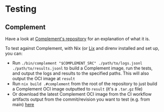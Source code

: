 # Testing

## Complement

Have a look at [Complement's repository][complement] for an explanation of what
it is.

To test against Complement, with Nix (or [Lix](https://lix.systems) and direnv
installed and set up, you can:

* Run `./bin/complement "$COMPLEMENT_SRC" ./path/to/logs.jsonl
./path/to/results.jsonl` to build a Complement image, run the tests, and output
the logs and results to the specified paths. This will also output the OCI image
at `result`
* Run `nix build .#complement` from the root of the repository to just build a
Complement OCI image outputted to `result` (it's a `.tar.gz` file)
* Or download the latest Complement OCI image from the CI workflow artifacts
output from the commit/revision you want to test (e.g. from main)
[here][ci-workflows]

[ci-workflows]: https://github.com/girlbossceo/conduwuit/actions/workflows/ci.yml?query=event%3Apush+is%3Asuccess+actor%3Agirlbossceo
[complement]: https://github.com/matrix-org/complement
